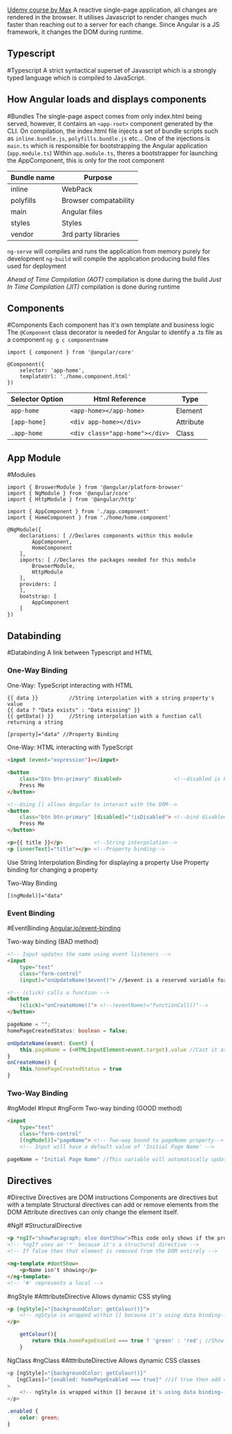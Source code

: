 ```toc
```

<a href="https://www.udemy.com/course/the-complete-guide-to-angular-2/learn/lecture/6655598#overview">Udemy course by Max</a> 
A reactive single-page application, all changes are rendered in the browser. It utilises Javascript to render changes much faster than reaching out to a server for each change. Since Angular is a JS framework, it changes the DOM during runtime.

## Typescript
#Typescript
A strict syntactical superset of Javascript which is a strongly typed language which is compiled to JavaScript.

## How Angular loads and displays components
#Bundles
The single-page aspect comes from only index.html being served, however, it contains an `<app-root>` component generated by the CLI. 
On compilation, the index.html file injects a set of bundle scripts such as `inline.bundle.js`, `polyfills.bundle.js` etc... One of the injections is `main.ts` which is responsible for bootstrapping the Angular application (`app.module.ts`)
Within `app.module.ts`, theres a bootstrapper for launching the AppComponent, this is only for the root component

| Bundle name | Purpose |
| - | - |
| inline | WebPack |
| polyfills | Browser compatability |
| main | Angular files |
| styles | Styles |
| vendor | 3rd party libraries |

`ng-serve` will compiles and runs the application from memory purely for development
`ng-build` will compile the application producing build files used for deployment

<i>Ahead of Time Compilation (AOT)</i> compilation is done during the build
<i>Just In Time Compilation (JIT)</i> compilation is done during runtime


## Components
#Components
Each component has it's own template and business logic
The `@Component` class decorator is needed for Angular to identify a .ts file as a component
`ng g c componentname`

```TS
import { component } from '@angular/core'

@Component({
	selector: 'app-home', 
	templateUrl: './home.component.html'
})
```

| Selector Option | Html Reference | Type |
| - | - | - |
| `app-home` | `<app-home></app-home>` | Element |
| `[app-home]`| `<div app-home></div>` | Attribute |
| `.app-home` | `<div class="app-home"></div>` | Class |


## App Module
#Modules
```TS
import { BroswerModule } from '@angular/platform-browser'
import { NgModule } from '@angular/core'
import { HttpModule } from '@angular/http'

import { AppComponent } from './app.component'
import { HomeComponent } from './home/home.component'

@NgModule({
	declarations: [ //Declares components within this module
		AppComponent,
		HomeComponent
	],
	imports: [ //Declares the packages needed for this module
		BrowserModule,
		HttpModule
	],
	providers: [
	],
	bootstrap: [
		AppComponent
	]
})
```

## Databinding
#Databinding
A link between Typescript and HTML

### One-Way Binding
One-Way: TypeScript interacting with HTML
```TS
{{ data }}          //String interpolation with a string property's value 
{{ data ? "Data exists" : "Data missing" }}
{{ getData() }}     //String interpolation with a function call returning a string

[property]="data" //Property Binding
```

One-Way: HTML interacting with TypeScript
```html
<input (event="expression")></input>

<button 
	class="btn btn-primary" disabled>                 <!--disabled is hardcoded-->
	Press Me
</button>

<!--Using [] allows Angular to interact with the DOM-->
<button
	class="btn btn-primary" [disabled]="!isDisabled"> <!--bind disabled to isDisabled-->
	Press Me
</button>

<p>{{ title }}</p>          <!--String interpolation--> 
<p [innerText]="title"></p> <!--Property binding-->
```

Use String Interpolation Binding for displaying a property
Use Property binding for changing a property

Two-Way Binding
```TS
[(ngModel)]="data"
```

### Event Binding
#EventBinding
<a href="https://angular.io/guide/event-binding">Angular.io/event-binding</a>

Two-way binding (BAD method)
```html
<!-- Input updates the name using event listeners -->
<input 
	type="text"
	class="form-control"
	(input)="onUpdateName($event)"> //$event is a reserved variable for the data

<!-- (click) calls a function -->
<button 
	(click)="onCreateHome()"> <!--(eventName)="functionCall()"-->
</button>
```
```ts
pageName = "";
homePageCreatedStatus: boolean = false;

onUpdateName(event: Event) {
	this.pageName = (<HTMLInputElement>event.target).value //Cast it as an input element
}
onCreateHome() {
	this.homePageCreatedStatus = true
}
```

### Two-Way Binding
#ngModel #Input #ngForm
Two-way binding (GOOD method) 
```html
<input 
	type="text"
	class="form-control"
	[(ngModel)]="pageName"> <!-- Two-way bound to pageName property-->
	<!-- Input will have a default value of 'Initial Page Name' -->
```
```ts
pageName = "Initial Page Name" //This variable will automatically update from input's value
```

## Directives
#Directive
Directives are DOM instructions
Components are directives but with a template
Structural directives can add or remove elements from the DOM
Attribute directives can only change the element itself.

#NgIf #StructuralDirective
```HTML
<p *ngIf="showParagraph; else dontShow">This code only shows if the property showParagraph is true</p>
<!-- *ngIf uses an '*' because it's a structural directive -->
<!-- If false then that element is removed from the DOM entirely -->

<ng-template #dontShow>
	<p>Name isn't showing</p>
</ng-template> 
<!-- '#' represents a local -->
```

#ngStyle #AtttributeDirective 
Allows dynamic CSS styling
```HTML
<p [ngStyle]="{backgroundColor: getColour()}"> 
	<!-- ngStyle is wrapped within [] because it's using data binding-->
</p>
```
```ts
	getColour(){
		return this.homePageEnabled === true ? 'green' : 'red'; //Show green if enabled
	}
```

NgClass
#ngClass #AtttributeDirective
Allows dynamic CSS classes
```ts
<p [ngStyle]="{backgroundColor: getColour()}"
   [ngClass]="{enabled: homePageEnabled === true}" //if true then add class 'enabled'
> 	
	<!-- ngStyle is wrapped within [] because it's using data binding-->
</p>
```
```scss
.enabled {
	color: green;
}
```
